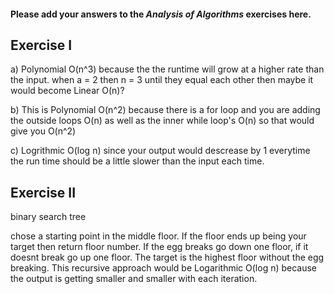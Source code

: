 #### Please add your answers to the ***Analysis of  Algorithms*** exercises here.

## Exercise I

a) Polynomial O(n^3) because the the runtime will grow at a higher rate than the input. when a = 2 then n = 3 until they equal each other then maybe it would become Linear O(n)?


b) This is Polynomial O(n^2) because there is a for loop and you are adding the outside loops O(n) as well as the inner while loop's O(n) so that would give you O(n^2)


c) Logrithmic O(log n) since your output would descrease by 1 everytime the run time should be a little slower than the input each time. 

## Exercise II


binary search tree 

chose a starting point in the middle floor. If the floor ends up being your target then return floor number. If the egg breaks go down one floor, if it doesnt break go up one floor. The target is the highest floor without the egg breaking. This recursive approach would be Logarithmic O(log n) because the output is getting smaller and smaller with each iteration. 